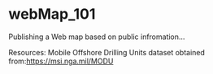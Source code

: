 # webMap_101
Publishing a Web map based on public infromation...

Resources: Mobile Offshore Drilling Units dataset obtained from:https://msi.nga.mil/MODU 
